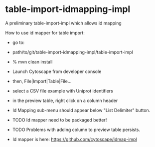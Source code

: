 # table-import-idmapping-impl
A preliminary table-import-impl which allows id mapping

How to use id mapper for table import:
* go to:
* path/to/git/table-import-idmapping-impl/table-import-impl
* % mvn clean install
* Launch Cytoscape from developer console
* then, File|Import|Table|File...
* select a CSV file example with Uniprot identifiers
* in the preview table, right click on a column header 
* Id Mapping sub-menu should appear below "List Delimiter" button.
  
  
* TODO Id mapper need to be packaged better!
* TODO Problems with adding column to preview table persists.
 
* Id mapper is here: https://github.com/cytoscape/idmap-impl 

